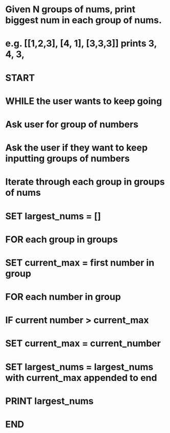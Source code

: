 # Given N groups of nums, print biggest num in each group of nums. 

# e.g. [[1,2,3], [4, 1], [3,3,3]] prints 3, 4, 3, 
# START 
# WHILE the user wants to keep going
#   Ask user for group of numbers
#   Ask the user if they want to keep inputting groups of numbers 
# 
# Iterate through each group in groups of nums 
# SET largest_nums = []
# FOR each group in groups
#   SET current_max = first number in group 
#   FOR each number in group
#     IF current number > current_max
#     SET current_max = current_number 
#   SET largest_nums = largest_nums with current_max appended to end 
# PRINT largest_nums 
# END 


